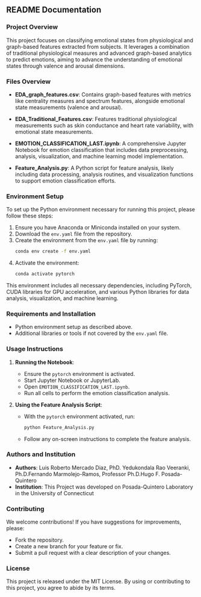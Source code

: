 
## README Documentation

### Project Overview
This project focuses on classifying emotional states from physiological and graph-based features extracted from subjects. It leverages a combination of traditional physiological measures and advanced graph-based analytics to predict emotions, aiming to advance the understanding of emotional states through valence and arousal dimensions.

### Files Overview

- **EDA_graph_features.csv**: Contains graph-based features with metrics like centrality measures and spectrum features, alongside emotional state measurements (valence and arousal).

- **EDA_Traditional_Features.csv**: Features traditional physiological measurements such as skin conductance and heart rate variability, with emotional state measurements.

- **EMOTION_CLASSIFICATION_LAST.ipynb**: A comprehensive Jupyter Notebook for emotion classification that includes data preprocessing, analysis, visualization, and machine learning model implementation.

- **Feature_Analysis.py**: A Python script for feature analysis, likely including data processing, analysis routines, and visualization functions to support emotion classification efforts.

### Environment Setup

To set up the Python environment necessary for running this project, please follow these steps:

1. Ensure you have Anaconda or Miniconda installed on your system.
2. Download the `env.yaml` file from the repository.
3. Create the environment from the `env.yaml` file by running:
   ```bash
   conda env create -f env.yaml
   ```
4. Activate the environment:
   ```bash
   conda activate pytorch
   ```

This environment includes all necessary dependencies, including PyTorch, CUDA libraries for GPU acceleration, and various Python libraries for data analysis, visualization, and machine learning.

### Requirements and Installation

- Python environment setup as described above.
- Additional libraries or tools if not covered by the `env.yaml` file.

### Usage Instructions

1. **Running the Notebook**:
   - Ensure the `pytorch` environment is activated.
   - Start Jupyter Notebook or JupyterLab.
   - Open `EMOTION_CLASSIFICATION_LAST.ipynb`.
   - Run all cells to perform the emotion classification analysis.

2. **Using the Feature Analysis Script**:
   - With the `pytorch` environment activated, run:
     ```bash
     python Feature_Analysis.py
     ```
   - Follow any on-screen instructions to complete the feature analysis.

### Authors and Institution

- **Authors**: Luis Roberto Mercado Diaz, PhD. Yedukondala Rao Veeranki, Ph.D.Fernando Marmolejo-Ramos, Professor Ph.D.Hugo F. Posada-Quintero
- **Institution**: This Project was developed on Posada-Quintero Laboratory in the University of Connecticut

### Contributing

We welcome contributions! If you have suggestions for improvements, please:
- Fork the repository.
- Create a new branch for your feature or fix.
- Submit a pull request with a clear description of your changes.

### License

This project is released under the MIT License. By using or contributing to this project, you agree to abide by its terms.
